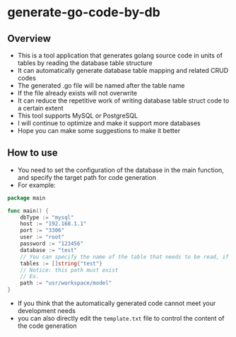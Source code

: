 # generate-go-code-by-db

## Overview

* This is a tool application that generates golang source code in units of tables by reading the database table structure
* It can automatically generate database table mapping and related CRUD codes
* The generated .go file will be named after the table name
* If the file already exists will not overwrite
* It can reduce the repetitive work of writing database table struct code to a certain extent
* This tool supports MySQL or PostgreSQL 
* I will continue to optimize and make it support more databases
* Hope you can make some suggestions to make it better

## How to use

* You need to set the configuration of the database in the main function, and specify the target path for code generation
* For example:

```go
package main

func main() {
	dbType := "mysql"
	host := "192.168.1.1"
	port := "3306"
	user := "root"
	password := "123456"
	database := "test"
	// You can specify the name of the table that needs to be read, if not filled it will read all database tables
	tables := []string{"test"} 
	// Notice: this path must exist
	// Ex.
	path := "usr/workspace/model" 
}
```

* If you think that the automatically generated code cannot meet your development needs
* you can also directly edit the `template.txt` file to control the content of the code generation